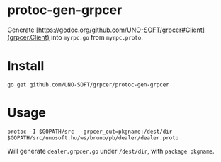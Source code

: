 # protoc-gen-grpcer
Generate [https://godoc.org/github.com/UNO-SOFT/grpcer#Client](grpcer.Client) into `myrpc.go`
from `myrpc.proto`.

# Install

	go get github.com/UNO-SOFT/grpcer/protoc-gen-grpcer


# Usage

	protoc -I $GOPATH/src --grpcer_out=pkgname:/dest/dir $GOPATH/src/unosoft.hu/ws/bruno/pb/dealer/dealer.proto

Will generate `dealer.grpcer.go` under `/dest/dir`, with `package pkgname`.

